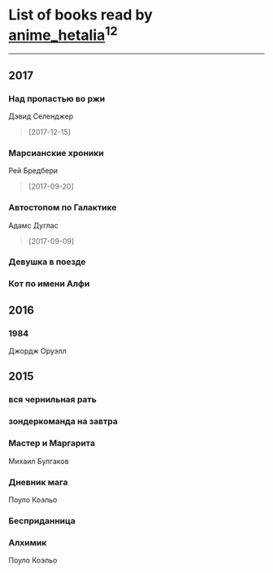 # List of books read by [anime_hetalia](http://vk.com/id137961387)<sup>12</sup>
---

## 2017

### Над пропастью во ржи
Дэвид Селенджер
> [2017-12-15] 


### Марсианские хроники
Рей Бредбери
> [2017-09-20] 


### Автостопом по Галактике
Адамс Дуглас
> [2017-09-09] 


### Девушка в поезде


### Кот по имени Алфи



## 2016

### 1984
Джордж Оруэлл



## 2015

### вся чернильная рать


### зондеркоманда на завтра


### Мастер и Маргарита
Михаил Булгаков


### Дневник мага
Поуло Коэльо


### Бесприданница


### Алхимик
Поуло Коэльо



